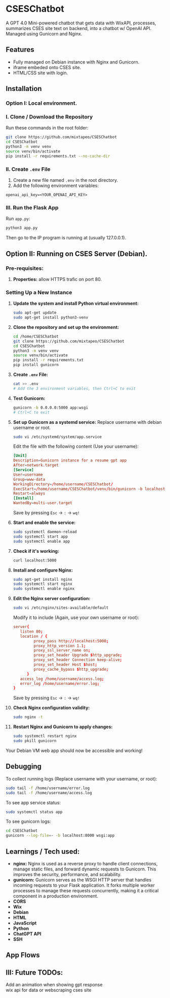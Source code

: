 # CSESChatbot

A GPT 4.0 Mini-powered chatbot that gets data with WixAPI, processes, summarizes CSES site text on backend, into a chatbot w/ OpenAI API. Managed using Gunicorn and Nginx.

## Features

- Fully managed on Debian instance with Nginx and Gunicorn.
- iframe embeded onto CSES site.
- HTML/CSS site with login.

## Installation
### Option I: Local environment.

### I. Clone / Download the Repository

Run these commands in the root folder:

```bash
git clone https://github.com/mixtapeo/CSESChatbot
cd CSESChatbot
python3 -m venv venv
source venv/bin/activate
pip install -r requirements.txt --no-cache-dir
```

### II. Create `.env` File

1. Create a new file named `.env` in the root directory.
2. Add the following environment variables:

```text
openai_api_key=<YOUR_OPENAI_API_KEY>
```

### III. Run the Flask App

Run `app.py`:

```bash
python3 app.py
```

Then go to the IP program is running at (usually 127.0.0.1).

## Option II: Running on CSES Server (Debian).
### Pre-requisites:
1. **Properties:** allow HTTPS trafic on port 80.
   
### Setting Up a New Instance

1. **Update the system and install Python virtual environment:**

   ```bash
   sudo apt-get update
   sudo apt-get install python3-venv
   ```

2. **Clone the repository and set up the environment:**

   ```bash
   cd /home/CSESChatbot
   git clone https://github.com/mixtapeo/CSESChatbot
   cd CSESChatbot
   python3 -m venv venv
   source venv/bin/activate
   pip install -r requirements.txt
   pip install gunicorn
   ```

3. **Create `.env` File:**

   ```bash
   cat >> .env
   # Add the 3 environment variables, then Ctrl+C to exit
   ```

4. **Test Gunicorn:**

   ```bash
   gunicorn -b 0.0.0.0:5000 app:wsgi
   # Ctrl+C to exit
   ```

5. **Set up Gunicorn as a systemd service:**
   Replace username with debian username or root.
   ```bash
   sudo vi /etc/systemd/system/app.service
   ```

   Edit the file with the following content (Use your username):
   ```conf
   [Unit]
   Description=Gunicorn instance for a resume gpt app
   After=network.target
   [Service]
   User=username
   Group=www-data
   WorkingDirectory=/home/username/CSESChatbot/
   ExecStart=/home/username/CSESChatbot/venv/bin/gunicorn -b localhost:5000 wsgi:app
   Restart=always
   [Install]
   WantedBy=multi-user.target
   ```

   Save by pressing `Esc` -> `:` -> `wq!`

6. **Start and enable the service:**

   ```bash
   sudo systemctl daemon-reload
   sudo systemctl start app
   sudo systemctl enable app
   ```

7. **Check if it's working:**

   ```bash
   curl localhost:5000
   ```

8. **Install and configure Nginx:**

   ```bash
   sudo apt-get install nginx
   sudo systemctl start nginx
   sudo systemctl enable nginx
   ```

9. **Edit the Nginx server configuration:**

   ```bash
   sudo vi /etc/nginx/sites-available/default
   ```

   Modify it to include (Again, use your own username or root):
   ```conf
   server{
      listen 80;
      location / {
            proxy_pass http://localhost:5000;
            proxy_http_version 1.1;
            proxy_ssl_server_name on;
            proxy_set_header Upgrade $http_upgrade;
            proxy_set_header Connection keep-alive;
            proxy_set_header Host $host;
            proxy_cache_bypass $http_upgrade;
         }
      access_log /home/username/access.log;
      error_log /home/username/error.log;
   }
   ```

   Save by pressing `Esc` -> `:` -> `wq!`

10. **Check Nginx configuration validity:**

    ```bash
    sudo nginx -t
    ```

11. **Restart Nginx and Gunicorn to apply changes:**

    ```bash
    sudo systemctl restart nginx
    sudo pkill gunicorn
    ```

Your Debian VM web app should now be accessible and working!

## Debugging

To collect running logs (Replace username with your username, or root):

```bash
sudo tail -f /home/username/error.log
sudo tail -f /home/username/access.log
```

To see app service status:
```bash
sudo systemctl status app
```

To see gunicorn logs:
```bash
cd CSESChatbot
gunicorn --log-file=- -b localhost:8000 wsgi:app
```



## Learnings / Tech used:

- **nginx:** Nginx is used as a reverse proxy to handle client connections, manage static files, and forward dynamic requests to Gunicorn. This improves the security, performance, and scalability.
- **gunicorn:** Gunicorn serves as the WSGI HTTP server that handles incoming requests to your Flask application. It forks multiple worker processes to manage these requests concurrently, making it a critical component in a production environment.
- **CORS**
- **Wix**
- **Debian**
- **HTML**
- **JavaScript**
- **Python**
- **ChatGPT API**
- **SSH**
  
## App Flows

## III: Future TODOs:
Add an animation when showing gpt response <br />
wix api for data or webscraping cses site<br />